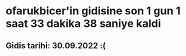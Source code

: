 # ofarukbicer'in gidisine son 1 gun 1 saat 33 dakika 38 saniye kaldi

## Gidis tarihi: 30.09.2022 :(
